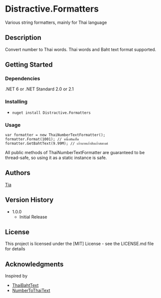 # Distractive.Formatters

Various string formatters, mainly for Thai language

## Description

Convert number to Thai words. Thai words and Baht text format supported.

## Getting Started

### Dependencies

.NET 6 or .NET Standard 2.0 or 2.1

### Installing

* `nuget install Distractive.Formatters`

### Usage

```
var formatter = new ThaiNumberTextFormatter();
formatter.Format(1001); // หนึ่งพันเอ็ด
formatter.GetBahtText(9.99M); // เก้าบาทเก้าสิบเก้าสตางค์
```

All public methods of ThaiNumberTextFormatter are guaranteed to be thread-safe, so using it as a static instance is safe.

## Authors

[Tia](https://github.com/tiakun)

## Version History

* 1.0.0
    * Initial Release

## License

This project is licensed under the [MIT] License - see the LICENSE.md file for details

## Acknowledgments

Inspired by
* [ThaiBahtText](https://github.com/greatfriends/ThaiBahtText)
* [NumberToThaiText](https://github.com/natthakhon/NumberToThaiText)
